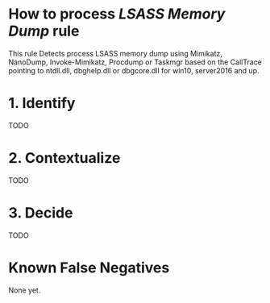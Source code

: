 # How to process *LSASS Memory Dump* rule
This rule Detects process LSASS memory dump using Mimikatz, NanoDump, Invoke-Mimikatz, Procdump or Taskmgr based on the CallTrace pointing to ntdll.dll, dbghelp.dll or dbgcore.dll for win10, server2016 and up.

# 1. Identify
TODO

# 2. Contextualize
TODO

# 3. Decide
TODO

# Known False Negatives
None yet.
